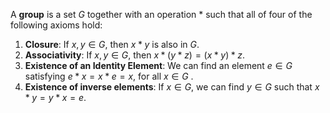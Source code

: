  A **group** is a set $G$ together with an operation $*$ such that all of four of the following axioms hold:
1. **Closure**: If $x,y\in G$, then $x*y$ is also in $G$.
2. **Associativity**: If $x,y\in G$, then $x*(y*z)=(x*y)*z$.
3. **Existence of an Identity Element**: We can find an element $e\in G$ satisfying $e*x=x*e=x$, for all $x\in G$ .
4. **Existence of inverse elements**: If $x\in G$, we can find $y\in G$ such that $x*y=y*x=e$.